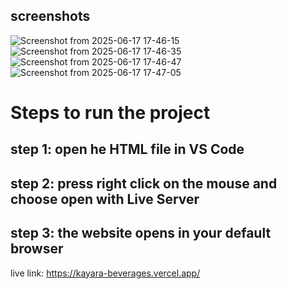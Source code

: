 ## screenshots
![Screenshot from 2025-06-17 17-46-15](https://github.com/user-attachments/assets/3453f5cc-ad71-43ad-887b-6cde63aa5677)
![Screenshot from 2025-06-17 17-46-35](https://github.com/user-attachments/assets/6c7d6867-c1af-43f5-8d4b-d24be322be88)
![Screenshot from 2025-06-17 17-46-47](https://github.com/user-attachments/assets/8238af8c-a560-414e-a6c7-9c882da1312b)
![Screenshot from 2025-06-17 17-47-05](https://github.com/user-attachments/assets/47e1da14-38bc-4c04-89f1-1842f7e81e22)

# Steps to  run the project
## step 1: open he HTML file in VS Code 
## step 2: press right click on the  mouse and choose open with Live Server
## step 3: the website opens in your default browser

live link: https://kayara-beverages.vercel.app/
